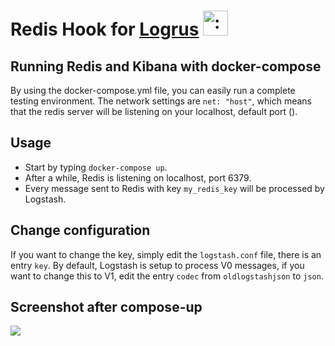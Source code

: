 # Redis Hook for [Logrus](https://github.com/sirupsen/logrus) <img src="http://i.imgur.com/hTeVwmJ.png" width="40" height="40" alt=":walrus:" class="emoji" title=":walrus:"/>

## Running Redis and Kibana with docker-compose

By using the docker-compose.yml file, you can easily run a complete testing environment. The network settings are `net: "host"`, which means that the redis server will be listening on your localhost, default port ().

## Usage
- Start by typing `docker-compose up`.
- After a while, Redis is listening on localhost, port 6379.
- Every message sent to Redis with key `my_redis_key` will be processed by Logstash.

## Change configuration
If you want to change the key, simply edit the `logstash.conf` file, there is an entry `key`. By default, Logstash is setup to process V0 messages, if you want to change this to V1, edit the entry `codec` from `oldlogstashjson` to `json`.

## Screenshot after compose-up
<img src="http://i.imgur.com/eFu3v5X.png"/>
